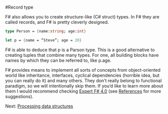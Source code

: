 #Record type

F# also allows you to create structure-like (C# struct) types. In F# they are called records, and F# is pretty cleverly designed. 

```fsharp
type Person = {name:string; age:int}

let p = {name = “Steve”; age = 20}
```

F# is able to deduce that p is a Parson type. This is a good alternative to creating tuples that combine many types. For one, all building blocks have names by which they can be referred to, like p.age.

F# provides means to implement all sorts of concepts from object-oriented world like inheritance, interfaces, cyclical dependencies (horrible idea, but you can really do it) and many others. They don’t really belong to functional paradigm, so we will intentionally skip them. If you’d like to learn more about them I would recommend checking [Expert F# 4.0](https://www.amazon.co.uk/Expert-F-4-0-Don-Syme/dp/1484207416/ref=sr_1_1?ie=UTF8&qid=1481466276&sr=8-1&keywords=f%23+expert) (see [References](refereces.md) for more suggestions).

Next: [Processing data structures](330_processing_data_structures.md)
